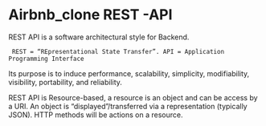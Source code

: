 # Airbnb_clone REST -API

REST API is a software architectural style for Backend.

```
 REST = “REpresentational State Transfer”. API = Application Programming Interface

```

Its purpose is to induce performance, scalability, simplicity, modifiability, visibility, portability, and reliability.

REST API is Resource-based, a resource is an object and can be access by a URI. An object is “displayed”/transferred via a representation (typically JSON). HTTP methods will be actions on a resource.
